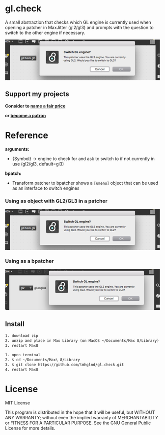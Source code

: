 # gl.check

A small abstraction that checks which GL engine is currently used when opening a patcher in MaxJitter (gl2/gl3) and prompts with the question to switch to the other engine if necessary.

![](media/screenshot2.png)

## Support my projects

**Consider to [name a fair price](http://gumroad.com/tmhglnd)**

**or [become a patron](http://patreon.com/timohoogland)**

# Reference

**arguments:**

- {Symbol} -> engine to check for and ask to switch to if not currently in use (gl2/gl3, default=gl3)

**bpatch:**

- Transform patcher to bpatcher shows a `[umenu]` object that can be used as an interface to switch engines

### Using as object with GL2/GL3 in a patcher

![](media/screenshot1.png)

### Using as a bpatcher

![](media/screenshot4.png)

## Install

```
1. download zip
2. unzip and place in Max Library (on MacOS ~/Documents/Max 8/Library)
3. restart Max8
```

```
1. open terminal
2. $ cd ~/Documents/Max\ 8/Library
3. $ git clone https://github.com/tmhglnd/gl.check.git
4. restart Max8
```

# License

MIT License

This program is distributed in the hope that it will be useful,
but WITHOUT ANY WARRANTY; without even the implied warranty of
MERCHANTABILITY or FITNESS FOR A PARTICULAR PURPOSE. See the
GNU General Public License for more details.